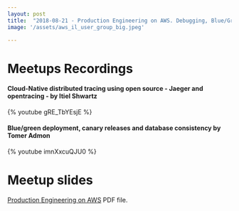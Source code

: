 ```yaml
---
layout: post
title:  "2018-08-21 - Production Engineering on AWS. Debugging, Blue/Green, Canary, DB consistency"
image: '/assets/aws_il_user_group_big.jpeg'

---
```


# Meetups Recordings

#### Cloud-Native distributed tracing using open source - Jaeger and opentracing - by Itiel Shwartz
{% youtube gRE_TbYEsjE %}

#### Blue/green deployment, canary releases and database consistency by Tomer Admon
{% youtube imnXxcuQJU0 %}

 
# Meetup slides

[Production Engineering on AWS](/assets/slides/Production_Engineering_on_AWS.pdf) PDF file.
